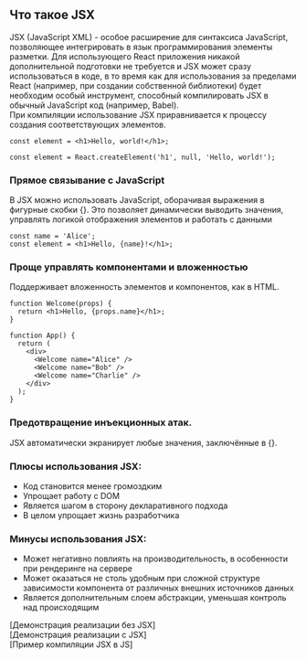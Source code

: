 ## Что такое JSX
JSX (JavaScript XML) - особое расширение для синтаксиса JavaScript, позволяющее интегрировать в язык программирования элементы разметки. Для использующего React приложения никакой дополнительной подготовки не требуется и JSX может сразу использоваться в коде, в то время как для использования за пределами React (например, при создании собственной библиотеки) будет необходим особый инструмент, способный компилировать JSX в обычный JavaScript код (например, Babel). <br>
При компиляции использование JSX приравнивается к процессу создания соответствующих элементов. <br>

```const element = <h1>Hello, world!</h1>;```

```const element = React.createElement('h1', null, 'Hello, world!');```

### Прямое связывание с JavaScript

В JSX можно использовать JavaScript, оборачивая выражения в фигурные скобки {}. Это позволяет динамически выводить значения, управлять логикой отображения элементов и работать с данными

```aiignore
const name = 'Alice';
const element = <h1>Hello, {name}!</h1>;
```

### Проще управлять компонентами и вложенностью
Поддерживает вложенность элементов и компонентов, как в HTML.
```aiignore
function Welcome(props) {
  return <h1>Hello, {props.name}</h1>;
}

function App() {
  return (
    <div>
      <Welcome name="Alice" />
      <Welcome name="Bob" />
      <Welcome name="Charlie" />
    </div>
  );
}
```
### Предотвращение инъекционных атак.
JSX автоматически экранирует любые значения, заключённые в {}.


### Плюсы использования JSX:
- Код становится менее громоздким
- Упрощает работу с DOM
- Является шагом в сторону декларативного подхода
- В целом упрощает жизнь разработчика

### Минусы использования JSX:
- Может негативно повлиять на производительность, в особенности при рендеринге на сервере
- Может оказаться не столь удобным при сложной структуре зависимости компонента от различных внешних источников данных
- Является дополнительным слоем абстракции, уменьшая контроль над происходящим

[Демонстрация реализации без JSX]  
[Демонстрация реализации с JSX]  
[Пример компиляции JSX в JS]   

